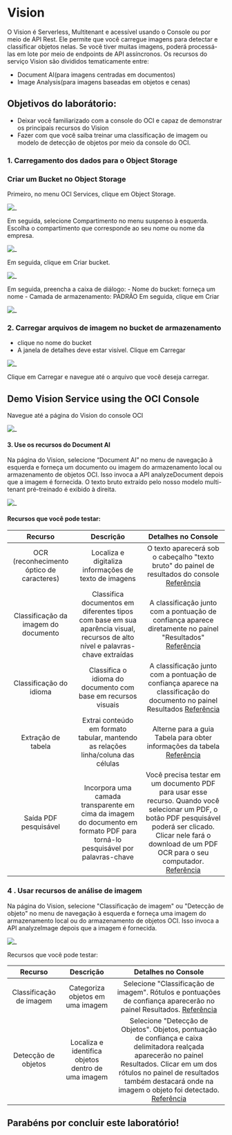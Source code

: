 # Vision
O Vision é Serverless, Multitenant e acessível usando o Console ou por meio de API Rest.
Ele permite que você carregue imagens para detectar e classificar objetos nelas. Se você tiver muitas imagens, poderá processá-las em lote por meio de endpoints de API assíncronos.
Os recursos do serviço Vision são divididos tematicamente entre:
- Document AI(para imagens centradas em documentos)
- Image Analysis(para imagens baseadas em objetos e cenas)

## Objetivos do laborátorio:

 - Deixar você familiarizado com a console do OCI e capaz de demonstrar os principais recursos do Vision
 - Fazer com que você saiba treinar uma classificação de imagem ou modelo de detecção de objetos por meio da console do OCI.

 ### 1. Carregamento dos dados para o Object Storage

 ### Criar um Bucket no Object Storage

 Primeiro, no menu OCI Services, clique em Object Storage.

 ![_](./Images/IMG_001.PNG)

Em seguida, selecione Compartimento no menu suspenso à esquerda. Escolha o compartimento que corresponde ao seu nome ou nome da empresa.

![_](./Images/IMG_002.PNG)

Em seguida, clique em Criar bucket.

![_](./Images/IMG_003.PNG)

Em seguida, preencha a caixa de diálogo:
    - Nome do bucket: forneça um nome
    - Camada de armazenamento: PADRÃO
Em seguida, clique em Criar

![_](./Images/IMG_004.PNG)

### 2. Carregar arquivos de imagem no bucket de armazenamento

 - clique no nome do bucket
 - A janela de detalhes deve estar visível. Clique em Carregar

 ![_](./Images/IMG_005.PNG)

 Clique em Carregar e navegue até o arquivo que você deseja carregar.

 ##  Demo Vision Service using the OCI Console

 Navegue até a página do Vision do console OCI

![_](./Images/IMG_006.PNG)

#### 3. Use os recursos do Document AI

Na página do Vision, selecione “Document AI” no menu de navegação à esquerda e forneça um documento ou imagem do armazenamento local ou armazenamento de objetos OCI. Isso invoca a API analyzeDocument depois que a imagem é fornecida. O texto bruto extraído pelo nosso modelo multi-tenant pré-treinado é exibido à direita.

![_](./Images/IMG_007.PNG)

#### Recursos que você pode testar:

Recurso | Descrição | Detalhes no Console
:-------: | :--------: | :-----------------:
OCR (reconhecimento óptico de caracteres) | Localiza e digitaliza informações de texto de imagens | O texto aparecerá sob o cabeçalho "texto bruto" do painel de resultados do console [Referência](https://oracle.github.io/learning-library/oci-library/oci-hol/oci-artificial-intelligence/ai-vision/analyze-vision/images/ocr.png)
Classificação da imagem do documento | Classifica documentos em diferentes tipos com base em sua aparência visual, recursos de alto nível e palavras-chave extraídas | A classificação junto com a pontuação de confiança aparece diretamente no painel "Resultados" [Referência](https://oracle.github.io/learning-library/oci-library/oci-hol/oci-artificial-intelligence/ai-vision/analyze-vision/images/dic.png)
Classificação do idioma | Classifica o idioma do documento com base em recursos visuais | A classificação junto com a pontuação de confiança aparece na classificação do documento no painel Resultados [Referência](https://oracle.github.io/learning-library/oci-library/oci-hol/oci-artificial-intelligence/ai-vision/analyze-vision/images/language-classification.png)
Extração de tabela | Extrai conteúdo em formato tabular, mantendo as relações linha/coluna das células | Alterne para a guia Tabela para obter informações da tabela [Referência](https://oracle.github.io/learning-library/oci-library/oci-hol/oci-artificial-intelligence/ai-vision/analyze-vision/images/table-extraction.png)
Saída PDF pesquisável | Incorpora uma camada transparente em cima da imagem do documento em formato PDF para torná-lo pesquisável por palavras-chave | Você precisa testar em um documento PDF para usar esse recurso. Quando você selecionar um PDF, o botão PDF pesquisável poderá ser clicado. Clicar nele fará o download de um PDF OCR para o seu computador. [Referência](https://oracle.github.io/learning-library/oci-library/oci-hol/oci-artificial-intelligence/ai-vision/analyze-vision/images/searchable-pdf-output.png)

### 4 . Usar recursos de análise de imagem

Na página do Vision, selecione "Classificação de imagem" ou "Detecção de objeto" no menu de navegação à esquerda e forneça uma imagem do armazenamento local ou do armazenamento de objetos OCI. Isso invoca a API analyzeImage depois que a imagem é fornecida.

![_](./Images/IMG_008.PNG)

Recursos que você pode testar:

Recurso | Descrição | Detalhes no Console
:-------: | :--------: | :-----------------:
Classificação de imagem | Categoriza objetos em uma imagem | Selecione "Classificação de imagem". Rótulos e pontuações de confiança aparecerão no painel Resultados. [Referência](https://oracle.github.io/learning-library/oci-library/oci-hol/oci-artificial-intelligence/ai-vision/analyze-vision/images/image-classification.png)
Detecção de objetos | Localiza e identifica objetos dentro de uma imagem | Selecione "Detecção de Objetos". Objetos, pontuação de confiança e caixa delimitadora realçada aparecerão no painel Resultados. Clicar em um dos rótulos no painel de resultados também destacará onde na imagem o objeto foi detectado. [Referência](https://oracle.github.io/learning-library/oci-library/oci-hol/oci-artificial-intelligence/ai-vision/analyze-vision/images/object-detection.png)

## Parabéns por concluir este laboratório!


